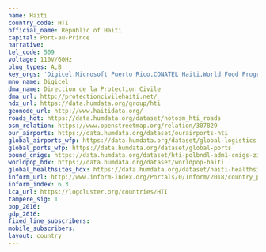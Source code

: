 ```yaml
---
name: Haiti
country_code: HTI
official_name: Republic of Haiti
capital: Port-au-Prince
narrative:
tel_code: 509
voltage: 110V/60Hz
plug_types: A,B
key_orgs: 'Digicel,Microsoft Puerto Rico,CONATEL Haiti,World Food Program,Électricité D''Haïti,AHTIC'
mno_name: Digicel 
dma_name: Direction de la Protection Civile
dma_url: http://protectioncivilehaiti.net/
hdx_url: https://data.humdata.org/group/hti
geonode_url: http://www.haitidata.org/
roads_hot: https://data.humdata.org/dataset/hotosm_hti_roads
osm_relation: https://www.openstreetmap.org/relation/307829
our_airports: https://data.humdata.org/dataset/ourairports-hti
global_airports_wfp: https://data.humdata.org/dataset/global-logistics
global_ports_wfp: https://data.humdata.org/dataset/global-ports
bound_cnigs: https://data.humdata.org/dataset/hti-polbndl-adm1-cnigs-zip
worldpop_hdx: https://data.humdata.org/dataset/worldpop-haiti
global_healthsites_hdx: https://data.humdata.org/dataset/haiti-healthsites
inform_url: http://www.inform-index.org/Portals/0/Inform/2018/country_profiles/HTI.pdf
inform_index: 6.3
lca_url: https://logcluster.org/countries/HTI
tampere_sig: 1
pop_2016:
gdp_2016:
fixed_line_subscribers:
mobile_subscribers:
layout: country
---
```


